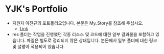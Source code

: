 # YJK's Portfolio

- 지원자 이진규의 포트폴리오입니다. 본문은 My_Story를 참조해 주십시오.
  - [Link](./My_Story.md)
- res 폴더는 작업을 진행했던 각종 리소스 및 코드에 대한 일부 결과물을 포함하고 있습니다. 파일은 별도로 정리되지 않은 상태입니다. 본문에서 일부 폴더에 대한 링크 및 설명이 적용되어 있습니다.

